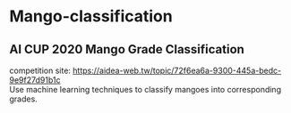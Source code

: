 # Mango-classification

## AI CUP 2020 Mango Grade Classification<br>
competition site: https://aidea-web.tw/topic/72f6ea6a-9300-445a-bedc-9e9f27d91b1c<br>
Use machine learning techniques to classify mangoes into corresponding grades.
